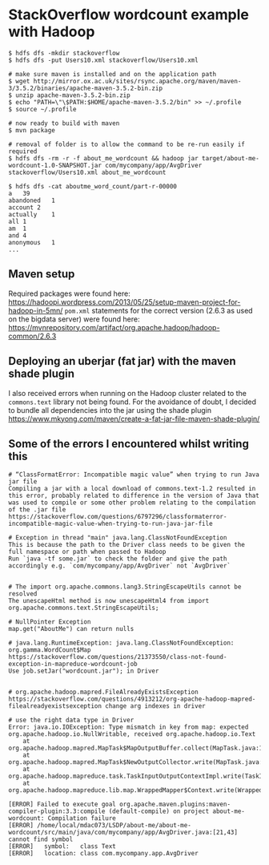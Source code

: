 # StackOverflow wordcount example with Hadoop

```
$ hdfs dfs -mkdir stackoverflow
$ hdfs dfs -put Users10.xml stackoverflow/Users10.xml

# make sure maven is installed and on the application path
$ wget http://mirror.ox.ac.uk/sites/rsync.apache.org/maven/maven-3/3.5.2/binaries/apache-maven-3.5.2-bin.zip
$ unzip apache-maven-3.5.2-bin.zip
$ echo "PATH=\"\$PATH:$HOME/apache-maven-3.5.2/bin" >> ~/.profile
$ source ~/.profile

# now ready to build with maven
$ mvn package

# removal of folder is to allow the command to be re-run easily if required
$ hdfs dfs -rm -r -f about_me_wordcount && hadoop jar target/about-me-wordcount-1.0-SNAPSHOT.jar com/mycompany/app/AvgDriver stackoverflow/Users10.xml about_me_wordcount

$ hdfs dfs -cat aboutme_word_count/part-r-00000
a	39
abandoned	1
account	2
actually	1
all	1
am	1
and	4
anonymous	1
...
```

## Maven setup

Required packages were found here: https://hadoopi.wordpress.com/2013/05/25/setup-maven-project-for-hadoop-in-5mn/
`pom.xml` statements for the correct version (2.6.3 as used on the bigdata server) were found here: https://mvnrepository.com/artifact/org.apache.hadoop/hadoop-common/2.6.3

## Deploying an uberjar (fat jar) with the maven shade plugin

I also received errors when running on the Hadoop cluster related to the `commons.text` library not being found. For the avoidance of doubt, I decided to bundle all dependencies into the jar using the shade plugin https://www.mkyong.com/maven/create-a-fat-jar-file-maven-shade-plugin/


## Some of the errors I encountered whilst writing this

```
# “ClassFormatError: Incompatible magic value” when trying to run Java jar file
Compiling a jar with a local download of commons.text-1.2 resulted in this error, probably related to difference in the version of Java that was used to compile or some other problem relating to the compilation of the .jar file https://stackoverflow.com/questions/6797296/classformaterror-incompatible-magic-value-when-trying-to-run-java-jar-file

# Exception in thread "main" java.lang.ClassNotFoundException
This is because the path to the Driver class needs to be given the full namespace or path when passed to Hadoop
Run `java -tf some.jar` to check the folder and give the path accordingly e.g. `com/mycompany/app/AvgDriver` not `AvgDriver`


# The import org.apache.commons.lang3.StringEscapeUtils cannot be resolved
The unescapeHtml method is now unescapeHtml4 from import org.apache.commons.text.StringEscapeUtils;

# NullPointer Exception
map.get("AboutMe") can return nulls

# java.lang.RuntimeException: java.lang.ClassNotFoundException: org.gamma.WordCount$Map
https://stackoverflow.com/questions/21373550/class-not-found-exception-in-mapreduce-wordcount-job
Use job.setJar("wordcount.jar"); in Driver


# org.apache.hadoop.mapred.FileAlreadyExistsException
https://stackoverflow.com/questions/4913212/org-apache-hadoop-mapred-filealreadyexistsexception change arg indexes in driver

# use the right data type in Driver
Error: java.io.IOException: Type mismatch in key from map: expected org.apache.hadoop.io.NullWritable, received org.apache.hadoop.io.Text
	at org.apache.hadoop.mapred.MapTask$MapOutputBuffer.collect(MapTask.java:1074)
	at org.apache.hadoop.mapred.MapTask$NewOutputCollector.write(MapTask.java:715)
	at org.apache.hadoop.mapreduce.task.TaskInputOutputContextImpl.write(TaskInputOutputContextImpl.java:89)
	at org.apache.hadoop.mapreduce.lib.map.WrappedMapper$Context.write(WrappedMapper.java:112)

[ERROR] Failed to execute goal org.apache.maven.plugins:maven-compiler-plugin:3.3:compile (default-compile) on project about-me-wordcount: Compilation failure
[ERROR] /home/local/mdac073/LSDP/about-me/about-me-wordcount/src/main/java/com/mycompany/app/AvgDriver.java:[21,43] cannot find symbol
[ERROR]   symbol:   class Text
[ERROR]   location: class com.mycompany.app.AvgDriver
```

